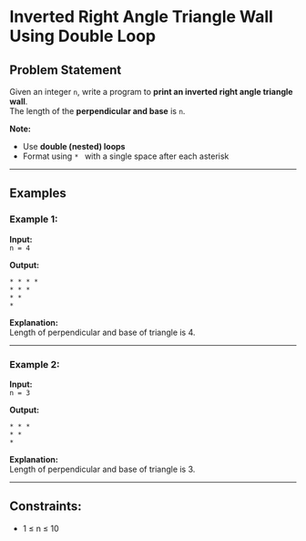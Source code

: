 # Inverted Right Angle Triangle Wall Using Double Loop

## Problem Statement

Given an integer `n`, write a program to **print an inverted right angle triangle wall**.  
The length of the **perpendicular and base** is `n`.

**Note:**  
- Use **double (nested) loops**
- Format using `* ` with a single space after each asterisk

---

## Examples

### Example 1:

**Input:**  
`n = 4`

**Output:**
```
* * * * 
* * * 
* * 
*
```

**Explanation:**  
Length of perpendicular and base of triangle is 4.

---

### Example 2:

**Input:**  
`n = 3`

**Output:**
```
* * * 
* * 
*
```

**Explanation:**  
Length of perpendicular and base of triangle is 3.

---

## Constraints:

- 1 ≤ n ≤ 10
